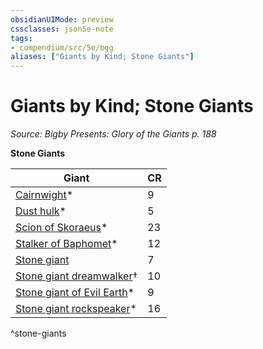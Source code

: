 ```yaml
---
obsidianUIMode: preview
cssclasses: json5e-note
tags:
- compendium/src/5e/bgg
aliases: ["Giants by Kind; Stone Giants"]
---
```

# Giants by Kind; Stone Giants
*Source: Bigby Presents: Glory of the Giants p. 188* 

**Stone Giants**

| Giant | CR |
|-------|----|
| [Cairnwight](5E2014官方资源/bestiary/undead/cairnwight-bgg.md)* | 9 |
| [Dust hulk](5E2014官方资源/bestiary/elemental/dust-hulk-bgg.md)* | 5 |
| [Scion of Skoraeus](5E2014官方资源/bestiary/giant/scion-of-skoraeus-bgg.md)* | 23 |
| [Stalker of Baphomet](5E2014官方资源/bestiary/fiend/stalker-of-baphomet-bgg.md)* | 12 |
| [Stone giant](5E2014官方资源/bestiary/giant/stone-giant.md) | 7 |
| [Stone giant dreamwalker](5E2014官方资源/bestiary/giant/stone-giant-dreamwalker-mpmm.md)† | 10 |
| [Stone giant of Evil Earth](5E2014官方资源/bestiary/giant/stone-giant-of-evil-earth-bgg.md)* | 9 |
| [Stone giant rockspeaker](5E2014官方资源/bestiary/giant/stone-giant-rockspeaker-bgg.md)* | 16 |
^stone-giants